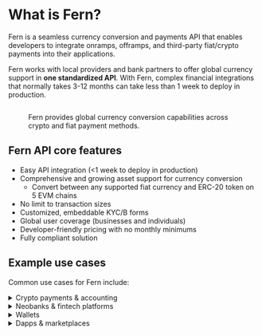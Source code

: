 # What is Fern?

Fern is a seamless currency conversion and payments API that enables developers to integrate onramps, offramps, and third-party fiat/crypto payments into their applications.&#x20;

Fern works with local providers and bank partners to offer global currency support in **one standardized API**. With Fern, complex financial integrations that normally takes 3-12 months can take less than 1 week to deploy in production.

<figure><img src=".gitbook/assets/Screenshot 2024-12-18 at 2.07.13 PM.png" alt=""><figcaption><p>Fern provides global currency conversion capabilities across crypto and fiat payment methods.</p></figcaption></figure>

## Fern API core features

* Easy API integration (<1 week to deploy in production)
* Comprehensive and growing asset support for currency conversion
  * Convert between any supported fiat currency and ERC-20 token on 5 EVM chains
* No limit to transaction sizes
* Customized, embeddable KYC/B forms
* Global user coverage (businesses and individuals)
* Developer-friendly pricing with no monthly minimums
* Fully compliant solution

## Example use cases

Common use cases for Fern include:&#x20;

<details>

<summary>Crypto payments &#x26; accounting</summary>

Enable users to offramp or make payments directly from their non-custodial wallet on your platform

</details>

<details>

<summary>Neobanks &#x26; fintech platforms</summary>

Enable global remittances powered by stablecoins

</details>

<details>

<summary>Wallets</summary>

Incorporate native on/offramps to improve UX for users

</details>

<details>

<summary>Dapps &#x26; marketplaces</summary>

Offer seamless account funding and withdrawal for powerful onchain UX

</details>

